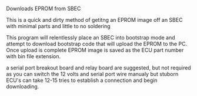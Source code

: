 Downloads EPROM from SBEC

This is a quick and dirty method of getitng
an EPROM image off an SBEC with minimal parts
and little to no soldering

This program will relentlessly place an SBEC
into bootstrap mode and attempt to download
bootstrap code that will upload the EPROM to
the PC. Once upload is complete EPROM image
is saved as the ECU part number with bin 
file extension.

a serial port breakout board and relay board
are suggested, but not required as you can 
switch the 12 volts and serial port wire manualy
but stuborn ECU's can take 12-15 tries to establish
a connection and begin downloading.

